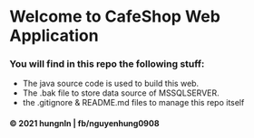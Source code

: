 # Welcome to CafeShop Web Application

### You will find in this repo the following stuff:

- The java source code is used to build this web.
- The .bak file to store data source of MSSQLSERVER.
- the .gitignore & README.md files to manage this repo itself

#### © 2021 hungnln | fb/nguyenhung0908
